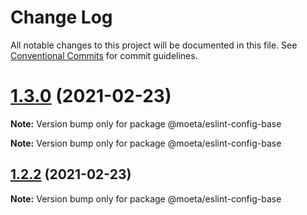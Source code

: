 # Change Log

All notable changes to this project will be documented in this file.
See [Conventional Commits](https://conventionalcommits.org) for commit guidelines.

# [1.3.0](https://github.com/choi-moeta/lint-config/compare/v1.2.3...v1.3.0) (2021-02-23)

**Note:** Version bump only for package @moeta/eslint-config-base







**Note:** Version bump only for package @moeta/eslint-config-base





## [1.2.2](https://github.com/choi-moeta/lint-config/compare/v1.2.1...v1.2.2) (2021-02-23)

**Note:** Version bump only for package @moeta/eslint-config-base
